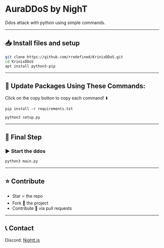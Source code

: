 # AuraDDoS by NighT

Ddos attack with python using simple commands.

---

## 📥 Install files and setup
```bash
git clone https://github.com/rredefined/KrinixDDoS.git
cd KrinixDDoS
apt install python3-pip
```

---

## 📌 Update Packages Using These Commands:
Click on the copy button to copy each command! ⬇️

```
pip install -r requirements.txt
```

```
python3 setup.py
```

---

## 🚀 Final Step

### ▶️ Start the ddos
```
python3 main.py
```


---

## ⭐ Contribute
- Star ⭐ the repo  
- Fork 🍴 the project  
- Contribute 🔧 via pull requests  

---

## 📞 Contact
Discord: [Nightt.js](https://discord.com/users/969258536557244537)
